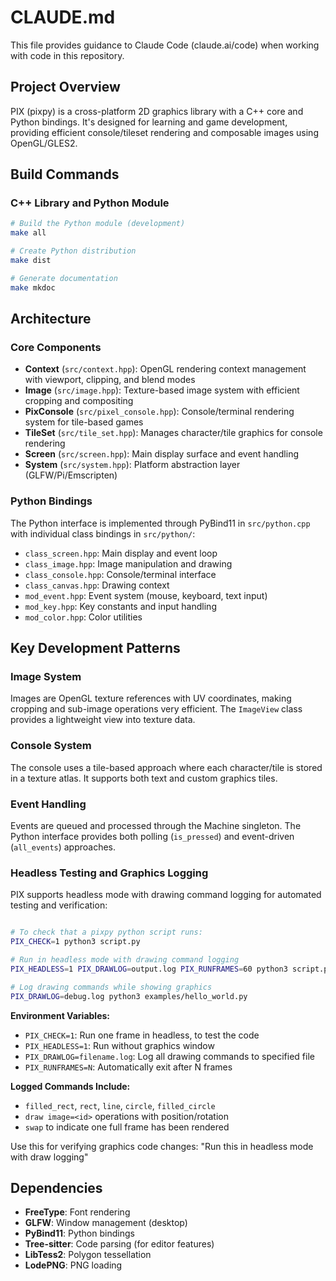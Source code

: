 # CLAUDE.md

This file provides guidance to Claude Code (claude.ai/code) when working with code in this repository.

## Project Overview

PIX (pixpy) is a cross-platform 2D graphics library with a C++ core and Python bindings. It's designed for learning and game development, providing efficient console/tileset rendering and composable images using OpenGL/GLES2.

## Build Commands

### C++ Library and Python Module
```bash
# Build the Python module (development)
make all

# Create Python distribution
make dist

# Generate documentation
make mkdoc
```
## Architecture

### Core Components

- **Context** (`src/context.hpp`): OpenGL rendering context management with viewport, clipping, and blend modes
- **Image** (`src/image.hpp`): Texture-based image system with efficient cropping and compositing
- **PixConsole** (`src/pixel_console.hpp`): Console/terminal rendering system for tile-based games
- **TileSet** (`src/tile_set.hpp`): Manages character/tile graphics for console rendering
- **Screen** (`src/screen.hpp`): Main display surface and event handling
- **System** (`src/system.hpp`): Platform abstraction layer (GLFW/Pi/Emscripten)

### Python Bindings

The Python interface is implemented through PyBind11 in `src/python.cpp` with individual class bindings in `src/python/`:

- `class_screen.hpp`: Main display and event loop
- `class_image.hpp`: Image manipulation and drawing
- `class_console.hpp`: Console/terminal interface
- `class_canvas.hpp`: Drawing context
- `mod_event.hpp`: Event system (mouse, keyboard, text input)
- `mod_key.hpp`: Key constants and input handling
- `mod_color.hpp`: Color utilities

## Key Development Patterns

### Image System
Images are OpenGL texture references with UV coordinates, making cropping and sub-image operations very efficient. The `ImageView` class provides a lightweight view into texture data.

### Console System
The console uses a tile-based approach where each character/tile is stored in a texture atlas. It supports both text and custom graphics tiles.

### Event Handling
Events are queued and processed through the Machine singleton. The Python interface provides both polling (`is_pressed`) and event-driven (`all_events`) approaches.

### Headless Testing and Graphics Logging

PIX supports headless mode with drawing command logging for automated testing and verification:

```bash

# To check that a pixpy python script runs:
PIX_CHECK=1 python3 script.py

# Run in headless mode with drawing command logging
PIX_HEADLESS=1 PIX_DRAWLOG=output.log PIX_RUNFRAMES=60 python3 script.py

# Log drawing commands while showing graphics
PIX_DRAWLOG=debug.log python3 examples/hello_world.py
```

**Environment Variables:**
- `PIX_CHECK=1`: Run one frame in headless, to test the code 
- `PIX_HEADLESS=1`: Run without graphics window
- `PIX_DRAWLOG=filename.log`: Log all drawing commands to specified file
- `PIX_RUNFRAMES=N`: Automatically exit after N frames

**Logged Commands Include:**
- `filled_rect`, `rect`, `line`, `circle`, `filled_circle`
- `draw image=<id>` operations with position/rotation
- `swap` to indicate one full frame has been rendered

Use this for verifying graphics code changes: "Run this in headless mode with draw logging"

## Dependencies

- **FreeType**: Font rendering
- **GLFW**: Window management (desktop)
- **PyBind11**: Python bindings
- **Tree-sitter**: Code parsing (for editor features)
- **LibTess2**: Polygon tessellation
- **LodePNG**: PNG loading
